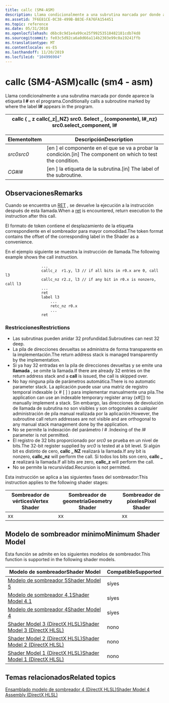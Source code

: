 ```yaml
---
title: callc (SM4-ASM)
description: Llama condicionalmente a una subrutina marcada por donde aparece la etiqueta l \ en el programa.
ms.assetid: 7F6E81CE-0C38-499B-B83E-FA76FA154451
ms.topic: reference
ms.date: 05/31/2018
ms.openlocfilehash: d6bc8c9d1e4a99ce25f99253518482181cdb74d8
ms.sourcegitcommit: fe03c5d92ca6a0d66a114b2303e99c0a19241ffb
ms.translationtype: MT
ms.contentlocale: es-ES
ms.lasthandoff: 11/20/2019
ms.locfileid: "104996904"
---
```

# <a name="callc-sm4---asm"></a><span data-ttu-id="74b41-103">callc (SM4-ASM)</span><span class="sxs-lookup"><span data-stu-id="74b41-103">callc (sm4 - asm)</span></span>

<span data-ttu-id="74b41-104">Llama condicionalmente a una subrutina marcada por donde aparece la etiqueta **l \#** en el programa.</span><span class="sxs-lookup"><span data-stu-id="74b41-104">Conditionally calls a subroutine marked by where the label **l\#** appears in the program.</span></span>



| <span data-ttu-id="74b41-105">callc { \_ z </span><span class="sxs-lookup"><span data-stu-id="74b41-105">callc{\_z</span></span>\|<span data-ttu-id="74b41-106">\_NZ} src0. Select \_ (componente), l\#</span><span class="sxs-lookup"><span data-stu-id="74b41-106">\_nz} src0.select\_component, l\#</span></span> |
|----------------------------------------------|



 



| <span data-ttu-id="74b41-107">Elemento</span><span class="sxs-lookup"><span data-stu-id="74b41-107">Item</span></span>                                                            | <span data-ttu-id="74b41-108">Descripción</span><span class="sxs-lookup"><span data-stu-id="74b41-108">Description</span></span>                                                     |
|-----------------------------------------------------------------|-----------------------------------------------------------------|
| <span data-ttu-id="74b41-109"><span id="src0"></span><span id="SRC0"></span>*src0*</span><span class="sxs-lookup"><span data-stu-id="74b41-109"><span id="src0"></span><span id="SRC0"></span>*src0*</span></span><br/> | <span data-ttu-id="74b41-110">\[en \] el componente en el que se va a probar la condición.</span><span class="sxs-lookup"><span data-stu-id="74b41-110">\[in\] The component on which to test the condition.</span></span><br/> |
| <span data-ttu-id="74b41-111"><span id="l_"></span><span id="L_"></span>*CG\#*</span><span class="sxs-lookup"><span data-stu-id="74b41-111"><span id="l_"></span><span id="L_"></span>*l\#*</span></span><br/>      | <span data-ttu-id="74b41-112">\[en \] la etiqueta de la subrutina.</span><span class="sxs-lookup"><span data-stu-id="74b41-112">\[in\] The label of the subroutine.</span></span><br/>                  |



 

## <a name="remarks"></a><span data-ttu-id="74b41-113">Observaciones</span><span class="sxs-lookup"><span data-stu-id="74b41-113">Remarks</span></span>

<span data-ttu-id="74b41-114">Cuando se encuentra un [RET](ret--sm4---asm-.md) , se devuelve la ejecución a la instrucción después de esta llamada.</span><span class="sxs-lookup"><span data-stu-id="74b41-114">When a [ret](ret--sm4---asm-.md) is encountered, return execution to the instruction after this call.</span></span>

<span data-ttu-id="74b41-115">El formato de token contiene el desplazamiento de la etiqueta correspondiente en el sombreador para mayor comodidad.</span><span class="sxs-lookup"><span data-stu-id="74b41-115">The token format contains the offset of the corresponding label in the Shader as a convenience.</span></span>

<span data-ttu-id="74b41-116">En el ejemplo siguiente se muestra la instrucción de llamada.</span><span class="sxs-lookup"><span data-stu-id="74b41-116">The following example shows the call instruction.</span></span>


```
                ...
                callc_z  r1.y, l3 // if all bits in r0.x are 0, call l3
                callc_nz r2.z, l3 // if any bit in r0.x is nonzero, call l3
                ...
                ret
                label l3
                    ...
                    retc_nz r0.x
                    ...
                ret

```



### <a name="restrictions"></a><span data-ttu-id="74b41-117">Restricciones</span><span class="sxs-lookup"><span data-stu-id="74b41-117">Restrictions</span></span>

-   <span data-ttu-id="74b41-118">Las subrutinas pueden anidar 32 profundidad.</span><span class="sxs-lookup"><span data-stu-id="74b41-118">Subroutines can nest 32 deep.</span></span>
-   <span data-ttu-id="74b41-119">La pila de direcciones devueltas se administra de forma transparente en la implementación.</span><span class="sxs-lookup"><span data-stu-id="74b41-119">The return address stack is managed transparently by the implementation.</span></span>
-   <span data-ttu-id="74b41-120">Si ya hay 32 entradas en la pila de direcciones devueltas y se emite una **llamada** , se omite la llamada.</span><span class="sxs-lookup"><span data-stu-id="74b41-120">If there are already 32 entries on the return address stack and a **call** is issued, the call is skipped over.</span></span>
-   <span data-ttu-id="74b41-121">No hay ninguna pila de parámetros automática.</span><span class="sxs-lookup"><span data-stu-id="74b41-121">There is no automatic parameter stack.</span></span> <span data-ttu-id="74b41-122">La aplicación puede usar una matriz de registro temporal indexable (x \# \[ \] ) para implementar manualmente una pila.</span><span class="sxs-lookup"><span data-stu-id="74b41-122">The application can use an indexable temporary register array (x\#\[\]) to manually implement a stack.</span></span> <span data-ttu-id="74b41-123">Sin embargo, las direcciones de devolución de llamada de subrutina no son visibles y son ortogonales a cualquier administración de pila manual realizada por la aplicación.</span><span class="sxs-lookup"><span data-stu-id="74b41-123">However, the subroutine call return addresses are not visible and are orthogonal to any manual stack management done by the application.</span></span>
-   <span data-ttu-id="74b41-124">No se permite la indexación del parámetro *l \#* .</span><span class="sxs-lookup"><span data-stu-id="74b41-124">Indexing of the *l\#* parameter is not permitted.</span></span>
-   <span data-ttu-id="74b41-125">El registro de 32 bits proporcionado por *src0* se prueba en un nivel de bits.</span><span class="sxs-lookup"><span data-stu-id="74b41-125">The 32-bit register supplied by *src0* is tested at a bit level.</span></span> <span data-ttu-id="74b41-126">Si algún bit es distinto de cero, **callc \_ NZ** realizará la llamada.</span><span class="sxs-lookup"><span data-stu-id="74b41-126">If any bit is nonzero, **callc\_nz** will perform the call.</span></span> <span data-ttu-id="74b41-127">Si todos los bits son cero, **callc \_ z** realizará la llamada.</span><span class="sxs-lookup"><span data-stu-id="74b41-127">If all bits are zero, **callc\_z** will perform the call.</span></span>
-   <span data-ttu-id="74b41-128">No se permite la recursividad.</span><span class="sxs-lookup"><span data-stu-id="74b41-128">Recursion is not permitted.</span></span>

<span data-ttu-id="74b41-129">Esta instrucción se aplica a las siguientes fases del sombreador:</span><span class="sxs-lookup"><span data-stu-id="74b41-129">This instruction applies to the following shader stages:</span></span>



| <span data-ttu-id="74b41-130">Sombreador de vértices</span><span class="sxs-lookup"><span data-stu-id="74b41-130">Vertex Shader</span></span> | <span data-ttu-id="74b41-131">Sombreador de geometría</span><span class="sxs-lookup"><span data-stu-id="74b41-131">Geometry Shader</span></span> | <span data-ttu-id="74b41-132">Sombreador de píxeles</span><span class="sxs-lookup"><span data-stu-id="74b41-132">Pixel Shader</span></span> |
|---------------|-----------------|--------------|
| <span data-ttu-id="74b41-133">x</span><span class="sxs-lookup"><span data-stu-id="74b41-133">x</span></span>             | <span data-ttu-id="74b41-134">x</span><span class="sxs-lookup"><span data-stu-id="74b41-134">x</span></span>               | <span data-ttu-id="74b41-135">x</span><span class="sxs-lookup"><span data-stu-id="74b41-135">x</span></span>            |



 

## <a name="minimum-shader-model"></a><span data-ttu-id="74b41-136">Modelo de sombreador mínimo</span><span class="sxs-lookup"><span data-stu-id="74b41-136">Minimum Shader Model</span></span>

<span data-ttu-id="74b41-137">Esta función se admite en los siguientes modelos de sombreador.</span><span class="sxs-lookup"><span data-stu-id="74b41-137">This function is supported in the following shader models.</span></span>



| <span data-ttu-id="74b41-138">Modelo de sombreador</span><span class="sxs-lookup"><span data-stu-id="74b41-138">Shader Model</span></span>                                              | <span data-ttu-id="74b41-139">Compatible</span><span class="sxs-lookup"><span data-stu-id="74b41-139">Supported</span></span> |
|-----------------------------------------------------------|-----------|
| [<span data-ttu-id="74b41-140">Modelo de sombreador 5</span><span class="sxs-lookup"><span data-stu-id="74b41-140">Shader Model 5</span></span>](d3d11-graphics-reference-sm5.md)        | <span data-ttu-id="74b41-141">sí</span><span class="sxs-lookup"><span data-stu-id="74b41-141">yes</span></span>       |
| [<span data-ttu-id="74b41-142">Modelo de sombreador 4,1</span><span class="sxs-lookup"><span data-stu-id="74b41-142">Shader Model 4.1</span></span>](dx-graphics-hlsl-sm4.md)              | <span data-ttu-id="74b41-143">sí</span><span class="sxs-lookup"><span data-stu-id="74b41-143">yes</span></span>       |
| [<span data-ttu-id="74b41-144">Modelo de sombreador 4</span><span class="sxs-lookup"><span data-stu-id="74b41-144">Shader Model 4</span></span>](dx-graphics-hlsl-sm4.md)                | <span data-ttu-id="74b41-145">sí</span><span class="sxs-lookup"><span data-stu-id="74b41-145">yes</span></span>       |
| [<span data-ttu-id="74b41-146">Shader Model 3 (DirectX HLSL)</span><span class="sxs-lookup"><span data-stu-id="74b41-146">Shader Model 3 (DirectX HLSL)</span></span>](dx-graphics-hlsl-sm3.md) | <span data-ttu-id="74b41-147">no</span><span class="sxs-lookup"><span data-stu-id="74b41-147">no</span></span>        |
| [<span data-ttu-id="74b41-148">Shader Model 2 (DirectX HLSL)</span><span class="sxs-lookup"><span data-stu-id="74b41-148">Shader Model 2 (DirectX HLSL)</span></span>](dx-graphics-hlsl-sm2.md) | <span data-ttu-id="74b41-149">no</span><span class="sxs-lookup"><span data-stu-id="74b41-149">no</span></span>        |
| [<span data-ttu-id="74b41-150">Shader Model 1 (DirectX HLSL)</span><span class="sxs-lookup"><span data-stu-id="74b41-150">Shader Model 1 (DirectX HLSL)</span></span>](dx-graphics-hlsl-sm1.md) | <span data-ttu-id="74b41-151">no</span><span class="sxs-lookup"><span data-stu-id="74b41-151">no</span></span>        |



 

## <a name="related-topics"></a><span data-ttu-id="74b41-152">Temas relacionados</span><span class="sxs-lookup"><span data-stu-id="74b41-152">Related topics</span></span>

<dl> <dt>

[<span data-ttu-id="74b41-153">Ensamblado modelo de sombreador 4 (DirectX HLSL)</span><span class="sxs-lookup"><span data-stu-id="74b41-153">Shader Model 4 Assembly (DirectX HLSL)</span></span>](dx-graphics-hlsl-sm4-asm.md)
</dt> </dl>

 

 





